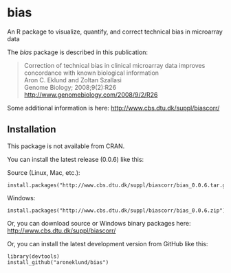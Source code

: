 bias
====

An R package to visualize, quantify, and correct technical bias in microarray data

The *bias* package is described in this publication:
> Correction of technical bias in clinical microarray data improves concordance with known biological information  
> Aron C. Eklund and Zoltan Szallasi  
> Genome Biology; 2008;9(2):R26  
> http://www.genomebiology.com/2008/9/2/R26  


Some additional information is here:
http://www.cbs.dtu.dk/suppl/biascorr/


Installation
------------

This package is not available from CRAN.

You can install the latest release (0.0.6) like this:

Source (Linux, Mac, etc.):

	install.packages("http://www.cbs.dtu.dk/suppl/biascorr/bias_0.0.6.tar.gz")

Windows:

	install.packages("http://www.cbs.dtu.dk/suppl/biascorr/bias_0.0.6.zip")

Or, you can download source or Windows binary packages here: http://www.cbs.dtu.dk/suppl/biascorr/

Or, you can install the latest development version from GitHub like this:

	library(devtools)
	install_github("aroneklund/bias")

